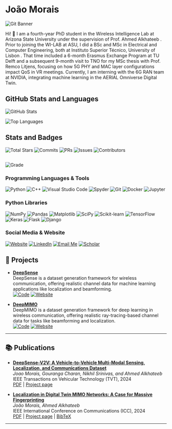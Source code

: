 # João Morais
![Git Banner](https://github.com/UsmangrowXAi/test/blob/main/git_banner%20(3).gif)

Hi! 👋 I am a fourth-year PhD student in the Wireless Intelligence Lab at Arizona State University  under the supervision of Prof. Ahmed Alkhateeb . Prior to joining the WI-LAB at ASU, I did a BSc and MSc in Electrical and Computer Engineering, both at Instituto Superior Técnico, University of Lisbon . That time included a 6-month Erasmus Exchange Program at TU Delft  and a subsequent 9-month visit to TNO  for my MSc thesis with Prof. Remco Litjens, focusing on how 5G PHY and MAC layer configurations impact QoS in VR meetings. Currently, I am interning with the 6G RAN team at NVIDIA, integrating machine learning in the AERIAL Omniverse Digital Twin.

## GitHub Stats and Languages

![GitHub Stats](https://github-readme-stats.vercel.app/api?username=jmoraispk&show_icons=true&theme=tokyonight&count_private=true&bg_color=0d1117&title_color=58a6ff&text_color=c9d1d9&icon_color=79c0ff)


![Top Languages](https://github-readme-stats.vercel.app/api/top-langs/?username=jmoraispk&layout=compact&theme=tokyonight&bg_color=0d1117&title_color=58a6ff&text_color=c9d1d9)


## Stats and Badges
![Total Stars](https://img.shields.io/badge/Total%20Stars-32-brightgreen?style=for-the-badge)
![Commits](https://img.shields.io/badge/Commits-1,100-blue?style=for-the-badge)
![PRs](https://img.shields.io/badge/PRs-32-blueviolet?style=for-the-badge)
![Issues](https://img.shields.io/badge/Issues-29-important?style=for-the-badge)
![Contributors](https://img.shields.io/badge/Contributors-25-orange?style=for-the-badge)


## 
![Grade](https://img.shields.io/badge/Grade-B%2B-brightgreen?style=for-the-badge)
### Programming Languages & Tools
![Python](https://img.shields.io/badge/Python-3.9-blue?style=for-the-badge&logo=python)
![C++](https://img.shields.io/badge/C++-11-00599C?style=for-the-badge&logo=c%2B%2B)
![Visual Studio Code](https://img.shields.io/badge/VSCode-007ACC?style=for-the-badge&logo=visual-studio-code)
![Spyder](https://img.shields.io/badge/Spyder-0C7B38?style=for-the-badge&logo=spyder)
![Git](https://img.shields.io/badge/Git-F05032?style=for-the-badge&logo=git)
![Docker](https://img.shields.io/badge/Docker-2496ED?style=for-the-badge&logo=docker)
![Jupyter](https://img.shields.io/badge/Jupyter-F37626?style=for-the-badge&logo=jupyter)

### Python Libraries
![NumPy](https://img.shields.io/badge/NumPy-013243?style=for-the-badge&logo=numpy)
![Pandas](https://img.shields.io/badge/Pandas-150458?style=for-the-badge&logo=pandas)
![Matplotlib](https://img.shields.io/badge/Matplotlib-003B57?style=for-the-badge&logo=matplotlib)
![SciPy](https://img.shields.io/badge/SciPy-8CAAE6?style=for-the-badge&logo=scipy)
![Scikit-learn](https://img.shields.io/badge/Scikit--learn-F7931E?style=for-the-badge&logo=scikit-learn)
![TensorFlow](https://img.shields.io/badge/TensorFlow-FF6F20?style=for-the-badge&logo=tensorflow)
![Keras](https://img.shields.io/badge/Keras-D00000?style=for-the-badge&logo=keras)
![Flask](https://img.shields.io/badge/Flask-000000?style=for-the-badge&logo=flask)
![Django](https://img.shields.io/badge/Django-092E20?style=for-the-badge&logo=django)

### Social Media & Website 
[![Website](https://img.shields.io/badge/Website-Visit%20Me-blue?style=for-the-badge)](https://jmoraispk.github.io/)
[![LinkedIn](https://img.shields.io/badge/LinkedIn-Connect%20with%20Me-blue?style=for-the-badge)](https://www.linkedin.com/in/joao-de-morais)
[![Email Me](https://img.shields.io/badge/Email%20Me-joao@asu.edu-blue?style=for-the-badge)](mailto:joao@asu.edu)
[![Scholar](https://img.shields.io/badge/Scholar-My%20Profile-9cf?style=for-the-badge)](https://scholar.google.com/citations?user=U1wB3rsAAAAJ&hl=en)







## 🔧 Projects

- **[DeepSense](https://www.deepsense6g.net/)**  
  DeepSense is a dataset generation framework for wireless communication, offering realistic channel data for machine learning applications like localization and beamforming.  
  [![Code](https://img.shields.io/badge/Code-GitHub-green)](https://github.com/DeepSense6G) [![Website](https://img.shields.io/badge/Website-Visit-blue)](https://www.deepsense6g.net/)

- **[DeepMIMO](https://www.deepmimo.net/)**  
  DeepMIMO is a dataset generation framework for deep learning in wireless communication, offering realistic ray-tracing-based channel data for tasks like beamforming and localization.  
  [![Code](https://img.shields.io/badge/Code-GitHub-green)](https://github.com/deepmimo) [![Website](https://img.shields.io/badge/Website-Visit-blue)](https://www.deepmimo.net/)

---


## 📚  Publications

- **[DeepSense-V2V: A Vehicle-to-Vehicle Multi-Modal Sensing, Localization, and Communications Dataset](https://mcrespo.me/publications/nlos-scattering-media/)**  
  *Joao Morais, Gouranga Charan, Nikhil Srinivas, and Ahmed Alkhateeb*  
  IEEE Transactions on Vehicular Technology (TVT), 2024  
  [PDF](https://arxiv.org/pdf/2406.17908) | [Project page](https://mcrespo.me/publications/nlos-scattering-media/) 

- **[Localization in Digital Twin MIMO Networks: A Case for Massive Fingerprinting](https://mcrespo.me/publications/adaptive-rendering-quad/)**  
  *João Morais, Ahmed Alkhateeb*  
  IEEE International Conference on Communications (ICC), 2024  
  [PDF](https://arxiv.org/pdf/2403.09614) | [Project page](https://mcrespo.me/publications/adaptive-rendering-quad/) | [BibTeX](https://mcrespo.me/publications/adaptive-rendering-quad/crespo2018quadrature.bib)

---

